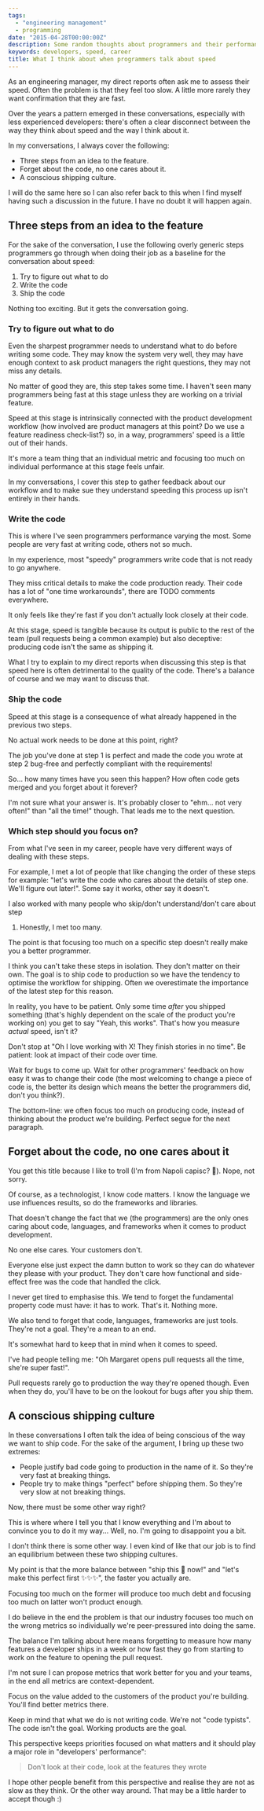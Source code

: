 ```yaml
---
tags:
  - "engineering management"
  - programming
date: "2015-04-28T00:00:00Z"
description: Some random thoughts about programmers and their performance
keywords: developers, speed, career
title: What I think about when programmers talk about speed
---
```


As an engineering manager, my direct reports often ask me to assess their speed.
Often the problem is that they feel too slow. A little more rarely they want
confirmation that they are fast.

Over the years a pattern emerged in these conversations, especially with less
experienced developers: there's often a clear disconnect between the way they
think about speed and the way I think about it.

In my conversations, I always cover the following:

- Three steps from an idea to the feature.
- Forget about the code, no one cares about it.
- A conscious shipping culture.

I will do the same here so I can also refer back to this when I find myself
having such a discussion in the future. I have no doubt it will happen again.

## Three steps from an idea to the feature

For the sake of the conversation, I use the following overly generic steps
programmers go through when doing their job as a baseline for the conversation
about speed:

1. Try to figure out what to do
2. Write the code
3. Ship the code

Nothing too exciting. But it gets the conversation going.

### Try to figure out what to do

Even the sharpest programmer needs to understand what to do before writing some
code. They may know the system very well, they may have enough context to ask
product managers the right questions, they may not miss any details.

No matter of good they are, this step takes some time. I haven't seen many
programmers being fast at this stage unless they are working on a trivial
feature.

Speed at this stage is intrinsically connected with the product development
workflow (how involved are product managers at this point? Do we use a feature
readiness check-list?) so, in a way, programmers' speed is a little out of their
hands.

It's more a team thing that an individual metric and focusing too much on
individual performance at this stage feels unfair.

In my conversations, I cover this step to gather feedback about our workflow and
to make sue they understand speeding this process up isn't entirely in their
hands.

### Write the code

This is where I've seen programmers performance varying the most. Some people
are very fast at writing code, others not so much.

In my experience, most "speedy" programmers write code that is not ready to go
anywhere.

They miss critical details to make the code production ready. Their code has a
lot of "one time workarounds", there are TODO comments everywhere.

It only feels like they're fast if you don't actually look closely at their
code.

At this stage, speed is tangible because its output is public to the rest of the
team (pull requests being a common example) but also deceptive: producing code
isn't the same as shipping it.

What I try to explain to my direct reports when discussing this step is that
speed here is often detrimental to the quality of the code. There's a balance of
course and we may want to discuss that.

### Ship the code

Speed at this stage is a consequence of what already happened in the previous
two steps.

No actual work needs to be done at this point, right?

The job you've done at step 1 is perfect and made the code you wrote at step 2
bug-free and perfectly compliant with the requirements!

So... how many times have you seen this happen? How often code gets merged and
you forget about it forever?

I'm not sure what your answer is. It's probably closer to "ehm... not very
often!" than "all the time!" though. That leads me to the next question.

### Which step should you focus on?

From what I've seen in my career, people have very different ways of dealing
with these steps.

For example, I met a lot of people that like changing the order of these steps
for example: "let's write the code who cares about the details of step one.
We'll figure out later!". Some say it works, other say it doesn't.

I also worked with many people who skip/don't understand/don't care about step
1. Honestly, I met too many.

The point is that focusing too much on a specific step doesn't really make you a
better programmer.

I think you can't take these steps in isolation. They don't matter on their own.
The goal is to ship code to production so we have the tendency to optimise the
workflow for shipping. Often we overestimate the importance of the latest step
for this reason.

In reality, you have to be patient. Only some time _after_ you shipped something
(that's highly dependent on the scale of the product you're working on) you get
to say "Yeah, this works". That's how you measure _actual_ speed, isn't it?

Don't stop at "Oh I love working with X! They finish stories in no time". Be
patient: look at impact of their code over time.

Wait for bugs to come up. Wait for other programmers' feedback on how easy it
was to change their code (the most welcoming to change a piece of code is, the
better its design which means the better the programmers did, don't you think?).

The bottom-line: we often focus too much on producing code, instead of thinking
about the product we're building. Perfect segue for the next paragraph.

## Forget about the code, no one cares about it

You get this title because I like to troll (I'm from Napoli capisc? 🤌). Nope,
not sorry.

Of course, as a technologist, I know code matters. I know the language we use
influences results, so do the frameworks and libraries.

That doesn't change the fact that we (the programmers) are the only ones caring
about code, languages, and frameworks when it comes to product development.

No one else cares. Your customers don't.

Everyone else just expect the damn button to work so they can do whatever they
please with your product. They don't care how functional and side-effect free
was the code that handled the click.

I never get tired to emphasise this. We tend to forget the fundamental property
code must have: it has to work. That's it. Nothing more.

We also tend to forget that code, languages, frameworks are just tools. They're
not a goal. They're a mean to an end.

It's somewhat hard to keep that in mind when it comes to speed.

I've had people telling me: "Oh Margaret opens pull requests all the time,
she're super fast!".

Pull requests rarely go to production the way they're opened though. Even when
they do, you'll have to be on the lookout for bugs after you ship them.

## A conscious shipping culture

In these conversations I often talk the idea of being conscious of the way we
want to ship code. For the sake of the argument, I bring up these two extremes:

- People justify bad code going to production in the name of it. So they're very
  fast at breaking things.
- People try to make things "perfect" before shipping them. So they're very slow
  at not breaking things.

Now, there must be some other way right?

This is where where I tell you that I know everything and I'm about to convince
you to do it my way... Well, no. I'm going to disappoint you a bit.

I don't think there is some other way. I even kind of like that our job is to
find an equilibrium between these two shipping cultures.

My point is that the more balance between "ship this 💩 now!" and "let's make
this perfect first ✨✨✨", the faster you actually are.

Focusing too much on the former will produce too much debt and focusing too much
on latter won't product enough.

I do believe in the end the problem is that our industry focuses too much on the
wrong metrics so individually we're peer-pressured into doing the same.

The balance I'm talking about here means forgetting to measure how many features
a developer ships in a week or how fast they go from starting to work on the
feature to opening the pull request.

I'm not sure I can propose metrics that work better for you and your teams, in
the end all metrics are context-dependent.

Focus on the value added to the customers of the product you're building. You'll
find better metrics there.

Keep in mind that what we do is not writing code. We're not "code typists". The
code isn't the goal. Working products are the goal.

This perspective keeps priorities focused on what matters and it should play a
major role in "developers' performance":

> Don't look at their code, look at the features they wrote

I hope other people benefit from this perspective and realise they are not as
slow as they think. Or the other way around. That may be a little harder to
accept though :)
